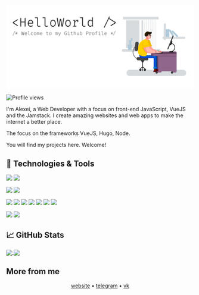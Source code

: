 [![Alex Soin - Web Developer](bg.png)](https://zencod.ru/)

![Profile views](https://gpvc.arturio.dev/alexsoin)

I'm Alexei, a Web Developer with a focus on front-end JavaScript, VueJS and the Jamstack. I create amazing websites and web apps to make the internet a better place.

The focus on the frameworks VueJS, Hugo, Node.

You will find my projects here. Welcome!

## 🔧 Technologies & Tools

![](https://img.shields.io/badge/OS-Linux_Mint-informational?style=for-the-badge&logo=linux-mint)
![](https://img.shields.io/badge/Shell-fish-informational?style=for-the-badge&logo=gnu-bash&logoColor=white)

![](https://img.shields.io/badge/Editor-Web_Storm-informational?style=for-the-badge&logo=webstorm)
![](https://img.shields.io/badge/Editor-VS_Code-informational?style=for-the-badge&logo=visual-studio-code)

![](https://img.shields.io/badge/Code-php-informational?style=for-the-badge&logo=php)
![](https://img.shields.io/badge/Code-node.js-informational?style=for-the-badge&logo=node.js)
![](https://img.shields.io/badge/Code-JavaScript-informational?style=for-the-badge&logo=javascript)
![](https://img.shields.io/badge/Code-electron-informational?style=for-the-badge&logo=electron&logoColor=white)
![](https://img.shields.io/badge/Code-react-informational?style=for-the-badge&logo=react)
![](https://img.shields.io/badge/Code-Vue-informational?style=for-the-badge&logo=vue.js)
![](https://img.shields.io/badge/Code-Nuxt-informational?style=for-the-badge&logo=nuxt.js)

![](https://img.shields.io/badge/cms-modx-informational?style=for-the-badge&logo=modx)
![](https://img.shields.io/badge/cms-bitrix-informational?style=for-the-badge&logo=bitrix)

## &#x1f4c8; GitHub Stats

<a href="https://github.com/alexsoin">
  <img align="center" src="https://github-readme-stats.vercel.app/api/top-langs/?username=alexsoin&hide=html&hide_border=true&theme=graywhite" />
</a>
<a href="https://github.com/alexsoin">
  <img align="center" src="https://github-readme-stats.vercel.app/api?username=alexsoin&show_icons=true&theme=graywhite&hide_border=true" />
</a>

## More from me

<p align="center">
  <a href="https://zencod.ru">website</a> •
  <a href="https://t.me/alexsoin">telegram</a> •
  <a href="https://vk.com/alexsoin">vk</a> 
</p>
